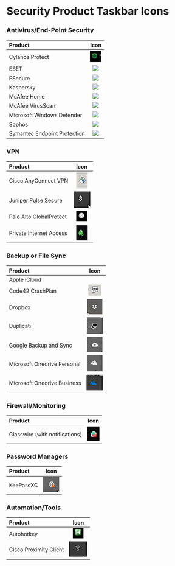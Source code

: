 # Security Product Taskbar Icons

### Antivirus/End-Point Security
| Product 						| Icon 					|
| :--- 							| :---:					|
| Cylance Protect 				| ![](/images/cylance-protect.png) |
| ESET 							| ![](/images/eset.png) |
| FSecure 						| ![](/images/fsecure.png) |
| Kaspersky 					| ![](/images/kaspersky.png) |
| McAfee Home					| ![](/images/mcafee_home.png) |
| McAfee VirusScan  			| ![](/images/mcafee_enterprise.png) |
| Microsoft Windows Defender 	| ![](/images/win_defender.png) |
| Sophos						| ![](/images/sophos.png)|
| Symantec Endpoint Protection 	| ![](/images/sep.png) |

### VPN
| Product 					| Icon 			|
| :--- 						| :---:			|
| Cisco AnyConnect VPN 		| ![](/images/Cisco_VPN.jpg) |
| Juniper Pulse Secure 		| ![](/images/pulse-vpn-disconnected.png) |
| Palo Alto GlobalProtect 	| ![](/images/vpn-palo-alto-globalprotect.png) |
| Private Internet Access 	| ![](/images/VPN-Private-Internet-Access-Connected.png) |

### Backup or File Sync
| Product 						| Icon 			|
| :--- 							| :---:			|
| Apple iCloud 					|	|
| Code42 CrashPlan 				| ![](/images/Code42_CrashPlan_Backup.jpg) |
| Dropbox 						| ![](/images/dropbox.png)|
| Duplicati 					| ![](/images/duplicati.png)|
| Google Backup and Sync 		| ![](/images/google-backup-and-sync.png)|
| Microsoft Onedrive Personal 	| ![](/images/onedrive.png)|
| Microsoft Onedrive Business 	| ![](/images/onedrive-biz.png)|

### Firewall/Monitoring
| Product 							| Icon 			|
| :--- 								| :---:			|
| Glasswire (with notifications) 	| ![](/images/Glasswire-with-alerts.png)|


### Password Managers
| Product 					| Icon 			|
| :--- 						| :---:			|
| KeePassXC					| ![](/images/KeePassXC.png)|

### Automation/Tools
| Product 					| Icon 			|
| :--- 						| :---:			|
| Autohotkey 				| ![](/images/autohotkey.png) |
| Cisco Proximity Client 	| ![](/images/cisco-proximity-screen-sharing.png)|

###